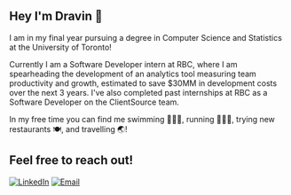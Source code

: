 ## Hey I'm Dravin 👋

I am in my final year pursuing a degree in Computer Science and Statistics at the University of Toronto!

Currently I am a Software Developer intern at RBC, where I am spearheading the development of an analytics tool measuring team productivity and growth, 
estimated to save $30MM in development costs over the next 3 years. I've also completed past internships at RBC as a Software Developer on the ClientSource team.

In my free time you can find me swimming 🏊🏽‍♂️, running 🏃🏽‍♂️, trying new restaurants 🍽️, and travelling 🌏! 

## Feel free to reach out!
[![LinkedIn](https://img.icons8.com/color/48/000000/linkedin.png)](https://www.linkedin.com/in/dravin-nagalingam/)
[![Email](https://img.icons8.com/color/48/000000/gmail-new.png)](mailto:dravin.nagalingam@gmail.com)


<!--
**dravgav/dravgav** is a ✨ _special_ ✨ repository because its `README.md` (this file) appears on your GitHub profile.

Here are some ideas to get you started:

- 🔭 I’m currently working on ...
- 🌱 I’m currently learning ...
- 👯 I’m looking to collaborate on ...
- 🤔 I’m looking for help with ...
- 💬 Ask me about ...
- 📫 How to reach me: ...
- 😄 Pronouns: ...
- ⚡ Fun fact: ...
-->

